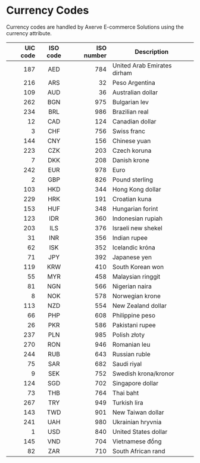 # Currency Codes

Currency codes are handled by Axerve E-commerce Solutions using the currency attribute.

| UIC code | ISO code | ISO number | Description |
| -------: | :------: | ---------: | ----------- |  
187 | AED | 784  |  United Arab Emirates dirham
216 |	ARS	| 32 |	Peso Argentina
109 | AUD | 36  |  Australian dollar
262  |  BGN | 975 |   Bulgarian lev
234  |  BRL | 986 |   Brazilian real
12  |  CAD | 124 |   Canadian dollar
3  |  CHF | 756  |  Swiss franc
144  |  CNY | 156  |  Chinese yuan
223  |  CZK | 203 |  Czech koruna
7  |  DKK | 208  |  Danish krone
242  |  EUR | 978  |  Euro
2 |   GBP | 826  |  Pound sterling
103  |  HKD | 344  |  Hong Kong dollar
229  |  HRK | 191  |  Croatian kuna
153  |  HUF | 348 |   Hungarian forint
123  |  IDR | 360  |  Indonesian rupiah
203  |  ILS | 376  |  Israeli new shekel
31  |  INR | 356  |  Indian rupee
62  |  ISK | 352  |  Icelandic króna
71  |  JPY | 392  |  Japanese yen
119  |  KRW | 410  |  South Korean won
55  |  MYR | 458 |   Malaysian ringgit
81  |  NGN | 566 |   Nigerian naira
8  |  NOK | 578  |  Norwegian krone
113  |  NZD | 554  |  New Zealand dollar
66  |  PHP | 608  |  Philippine peso
26  |  PKR | 586  |  Pakistani rupee
237  |  PLN | 985 |   Polish złoty
270  |  RON | 946  |  Romanian leu
244  |  RUB | 643  |  Russian ruble
75  |  SAR | 682  |  Saudi riyal
9  |  SEK | 752  |  Swedish krona/kronor
124  |  SGD | 702 |   Singapore dollar
73  |  THB | 764  |  Thai baht
267  |  TRY | 949  |  Turkish lira
143  |  TWD | 901  |  New Taiwan dollar
241  |  UAH | 980 |   Ukrainian hryvnia
1  |  USD | 840 |   United States dollar
145  |  VND | 704  |  Vietnamese đồng
82  |  ZAR | 710  |  South African rand

